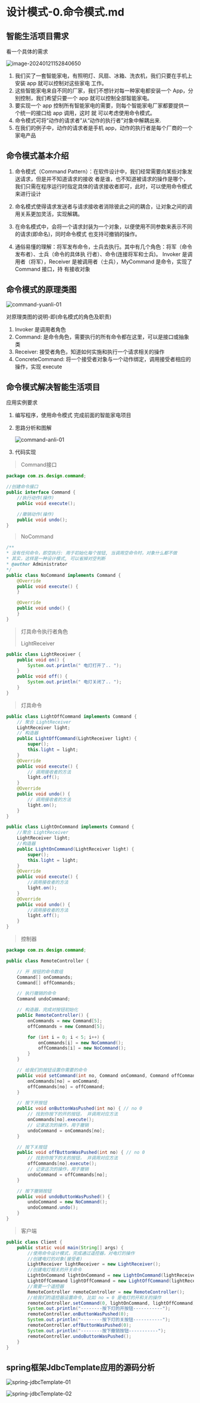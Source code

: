 # 设计模式-0.命令模式.md

## 智能生活项目需求

看一个具体的需求

![image-20240121152840650](images/image-20240121152840650.png)

1) 我们买了一套智能家电，有照明灯、风扇、冰箱、洗衣机，我们只要在手机上安装 app 就可以控制对这些家电
   工作。
2) 这些智能家电来自不同的厂家，我们不想针对每一种家电都安装一个 App，分别控制，我们希望只要一个 app
   就可以控制全部智能家电。
3) 要实现一个 app 控制所有智能家电的需要，则每个智能家电厂家都要提供一个统一的接口给 app 调用，这时 就
   可以考虑使用命令模式。
4) 命令模式可将“动作的请求者”从“动作的执行者”对象中解耦出来.
5) 在我们的例子中，动作的请求者是手机 app，动作的执行者是每个厂商的一个家电产品

## 命令模式基本介绍

1) 命令模式（Command Pattern）：在软件设计中，我们经常需要向某些对象发送请求，但是并不知道请求的接收
   者是谁，也不知道被请求的操作是哪个，
   我们只需在程序运行时指定具体的请求接收者即可，此时，可以使用命令模式来进行设计
2) 命名模式使得请求发送者与请求接收者消除彼此之间的耦合，让对象之间的调用关系更加灵活，实现解耦。
3) 在命名模式中，会将一个请求封装为一个对象，以便使用不同参数来表示不同的请求(即命名)，同时命令模式
   也支持可撤销的操作。

4) 通俗易懂的理解：将军发布命令，士兵去执行。其中有几个角色：将军（命令发布者）、士兵（命令的具体执
   行者）、命令(连接将军和士兵)。
   Invoker 是调用者（将军），Receiver 是被调用者（士兵），MyCommand 是命令，实现了 Command 接口，持
   有接收对象

## 命令模式的原理类图

![command-yuanli-01](images/command-yuanli-01.png)

对原理类图的说明-即(命名模式的角色及职责)

1) Invoker 是调用者角色
2) Command: 是命令角色，需要执行的所有命令都在这里，可以是接口或抽象类
3) Receiver: 接受者角色，知道如何实施和执行一个请求相关的操作
4) ConcreteCommand: 将一个接受者对象与一个动作绑定，调用接受者相应的操作，实现 execute

## 命令模式解决智能生活项目

应用实例要求

1. 编写程序，使用命令模式 完成前面的智能家电项目

2. 思路分析和图解

   ![command-anli-01](images/command-anli-01.png)

3. 代码实现

> Command接口

```java
package com.zs.design.command;

//创建命令接口
public interface Command {
    //执行动作(操作)
    public void execute();

    //撤销动作(操作)
    public void undo();
}

```



> NoCommand

```java
/**
* 没有任何命令，即空执行: 用于初始化每个按钮, 当调用空命令时，对象什么都不做
* 其实，这样是一种设计模式, 可以省掉对空判断
* @author Administrator
*/
public class NoCommand implements Command {
    @Override
    public void execute() {
    }

    @Override
    public void undo() {
    }
}
```



> 灯具命令执行者角色
>
> LightReceiver

```java
public class LightReceiver {
    public void on() {
        System.out.println(" 电灯打开了.. ");
    }
    public void off() {
        System.out.println(" 电灯关闭了.. ");
    }
}
```

> 灯具命令

```java
public class LightOffCommand implements Command {
    // 聚合 LightReceiver
    LightReceiver light;
    // 构造器
    public LightOffCommand(LightReceiver light) {
        super();
        this.light = light;
    }
    @Override
    public void execute() {
        // 调用接收者的方法
        light.off();
    }
    @Override
    public void undo() {
        // 调用接收者的方法
        light.on();
    }
}
```

```java
public class LightOnCommand implements Command {
    //聚合 LightReceiver
    LightReceiver light;
    //构造器
    public LightOnCommand(LightReceiver light) {
        super();
        this.light = light;
    }
    @Override
    public void execute() {
        //调用接收者的方法
        light.on();
    }
    @Override
    public void undo() {
        //调用接收者的方法
        light.off();
    }
}
```



> 控制器

```java
package com.zs.design.command;

public class RemoteController {

    // 开 按钮的命令数组
    Command[] onCommands;
    Command[] offCommands;

    // 执行撤销的命令
    Command undoCommand;

    // 构造器，完成对按钮初始化
    public RemoteController() {
        onCommands = new Command[5];
        offCommands = new Command[5];

        for (int i = 0; i < 5; i++) {
            onCommands[i] = new NoCommand();
            offCommands[i] = new NoCommand();
        }
    }

    // 给我们的按钮设置你需要的命令
    public void setCommand(int no, Command onCommand, Command offCommand) {
        onCommands[no] = onCommand;
        offCommands[no] = offCommand;
    }

    // 按下开按钮
    public void onButtonWasPushed(int no) { // no 0
        // 找到你按下的开的按钮， 并调用对应方法
        onCommands[no].execute();
        // 记录这次的操作，用于撤销
        undoCommand = onCommands[no];
    }

    // 按下关按钮
    public void offButtonWasPushed(int no) { // no 0
        // 找到你按下的关的按钮， 并调用对应方法
        offCommands[no].execute();
        // 记录这次的操作，用于撤销
        undoCommand = offCommands[no];
    }

    // 按下撤销按钮
    public void undoButtonWasPushed() {
        undoCommand = new NoCommand();
        undoCommand.undo();
    }
}
```



> 客户端

```java
public class Client {
    public static void main(String[] args) {
        //使用命令设计模式，完成通过遥控器，对电灯的操作
        //创建电灯的对象(接受者)
        LightReceiver lightReceiver = new LightReceiver();
        //创建电灯相关的开关命令
        LightOnCommand lightOnCommand = new LightOnCommand(lightReceiver);
        LightOffCommand lightOffCommand = new LightOffCommand(lightReceiver);
        //需要一个遥控器
        RemoteController remoteController = new RemoteController();
        //给我们的遥控器设置命令, 比如 no = 0 是电灯的开和关的操作
        remoteController.setCommand(0, lightOnCommand, lightOffCommand);
        System.out.println("--------按下灯的开按钮-----------");
        remoteController.onButtonWasPushed(0);
        System.out.println("--------按下灯的关按钮-----------");
        remoteController.offButtonWasPushed(0);
        System.out.println("--------按下撤销按钮-----------");
        remoteController.undoButtonWasPushed();
    }
}
```

## spring框架JdbcTemplate应用的源码分析

![spring-jdbcTemplate-01](images/spring-jdbcTemplate-01.png)



![spring-jdbcTemplate-02](images/spring-jdbcTemplate-02.png)































